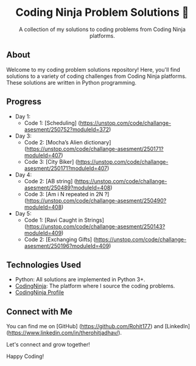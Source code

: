 <h1 align="center">Coding Ninja Problem Solutions 🚀</h1>

<p align="center">A collection of my solutions to coding problems from Coding Ninja platforms.</p>


## About

Welcome to my coding problem solutions repository! Here, you'll find solutions to a variety of coding challenges from Coding Ninja platforms. These solutions are written in Python programming.


## Progress

- Day 1:  
  - Code 1: [Scheduling] (https://unstop.com/code/challange-asesment/250752?moduleId=372)
- Day 3:  
  - Code 2: [Mocha’s Alien dictionary] (https://unstop.com/code/challange-asesment/250171?moduleId=407)
  - Code 3: [City Biker] (https://unstop.com/code/challange-asesment/250171?moduleId=407)
- Day 4:  
  - Code 2: [AB string] (https://unstop.com/code/challange-asesment/250489?moduleId=408)
  - Code 3: [Am i N repeated in 2N ?] (https://unstop.com/code/challange-asesment/250490?moduleId=408)
- Day 5:  
  - Code 1: [Ravi Caught in Strings] (https://unstop.com/code/challange-asesment/250143?moduleId=409)
  - Code 2: [Exchanging Gifts] (https://unstop.com/code/challange-asesment/250196?moduleId=409)

## Technologies Used

- Python: All solutions are implemented in Python 3+.
- [CodingNinja](https://www.codingninjas.com/studio/home): The platform where I source the coding problems.
- [CodingNinja Profile](https://www.codingninjas.com/studio/profile/ae1842c3-78f6-41bb-9e6b-f6bbca9af3eb)

## Connect with Me

You can find me on [GitHub] (https://github.com/Rohit177) and [LinkedIn] (https://www.linkedin.com/in/therohitjadhav/). 

Let's connect and grow together!

Happy Coding!
